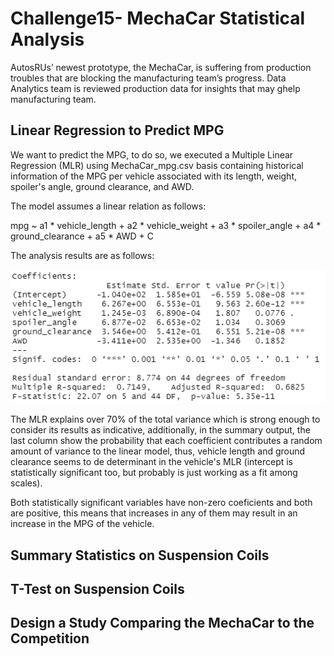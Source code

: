 # Challenge15- MechaCar Statistical Analysis

AutosRUs’ newest prototype, the MechaCar, is suffering from production troubles that are blocking the manufacturing team’s progress. Data Analytics team is reviewed production data for insights that may ghelp manufacturing team. 

## Linear Regression to Predict MPG

We want to predict the MPG, to do so, we executed a Multiple Linear Regression (MLR) using MechaCar_mpg.csv basis containing historical information of the MPG per vehicle associated with its length, weight, spoiler's angle, ground clearance, and AWD. 

The model assumes a linear relation as follows: 

mpg ~ a1 * vehicle_length + a2 * vehicle_weight + a3 * spoiler_angle + a4 * ground_clearance + a5 * AWD + C

The analysis results are as follows: 

![MLR](MLR.png)

The MLR explains over 70% of the total variance which is strong enough to consider its results as indicative, additionally, in the summary output, the last column show the probability that each coefficient contributes a random amount of variance to the linear model, thus, vehicle length and ground clearance seems to de determinant in the vehicle's MLR (intercept is statistically significant too, but probably is just working as a fit among scales). 

Both statistically significant variables have non-zero coeficients and both are positive, this means that increases in any of them may result in an increase in the MPG of the vehicle. 

## Summary Statistics on Suspension Coils

## T-Test on Suspension Coils

## Design a Study Comparing the MechaCar to the Competition

